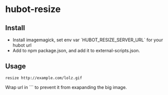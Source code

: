 # hubot-resize

## Install

* Install imagemagick, set env var ´HUBOT_RESIZE_SERVER_URL` for your hubot url
* Add to npm package.json, and add it to external-scripts.json.

## Usage

`resize http://example.com/lolz.gif`

Wrap url in ``` to prevent it from exapanding the big image.
